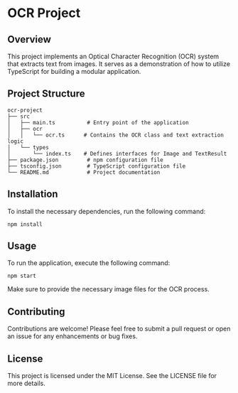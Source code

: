 # OCR Project

## Overview
This project implements an Optical Character Recognition (OCR) system that extracts text from images. It serves as a demonstration of how to utilize TypeScript for building a modular application.

## Project Structure
```
ocr-project
├── src
│   ├── main.ts          # Entry point of the application
│   ├── ocr
│   │   └── ocr.ts      # Contains the OCR class and text extraction logic
│   └── types
│       └── index.ts    # Defines interfaces for Image and TextResult
├── package.json         # npm configuration file
├── tsconfig.json        # TypeScript configuration file
└── README.md            # Project documentation
```

## Installation
To install the necessary dependencies, run the following command:

```
npm install
```

## Usage
To run the application, execute the following command:

```
npm start
```

Make sure to provide the necessary image files for the OCR process.

## Contributing
Contributions are welcome! Please feel free to submit a pull request or open an issue for any enhancements or bug fixes.

## License
This project is licensed under the MIT License. See the LICENSE file for more details.